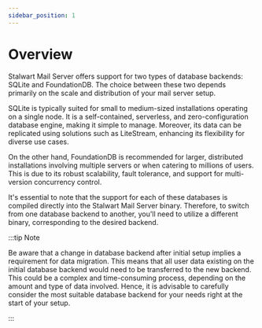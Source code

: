 ```yaml
---
sidebar_position: 1
---
```


# Overview

Stalwart Mail Server offers support for two types of database backends: SQLite and FoundationDB. The choice between these two depends primarily on the scale and distribution of your mail server setup.

SQLite is typically suited for small to medium-sized installations operating on a single node. It is a self-contained, serverless, and zero-configuration database engine, making it simple to manage. Moreover, its data can be replicated using solutions such as LiteStream, enhancing its flexibility for diverse use cases.

On the other hand, FoundationDB is recommended for larger, distributed installations involving multiple servers or when catering to millions of users. This is due to its robust scalability, fault tolerance, and support for multi-version concurrency control.

It's essential to note that the support for each of these databases is compiled directly into the Stalwart Mail Server binary. Therefore, to switch from one database backend to another, you'll need to utilize a different binary, corresponding to the desired backend.

:::tip Note

Be aware that a change in database backend after initial setup implies a requirement for data migration. This means that all user data existing on the initial database backend would need to be transferred to the new backend. This could be a complex and time-consuming process, depending on the amount and type of data involved. Hence, it is advisable to carefully consider the most suitable database backend for your needs right at the start of your setup. 

:::

